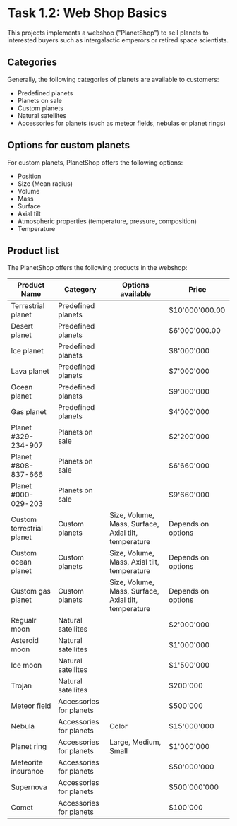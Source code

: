 # Task 1.2: Web Shop Basics

This projects implements a webshop ("PlanetShop") to sell planets to interested buyers such as intergalactic emperors or retired space scientists.

## Categories
Generally, the following categories of planets are available to customers:
* Predefined planets
* Planets on sale
* Custom planets
* Natural satellites
* Accessories for planets (such as meteor fields, nebulas or planet rings)

## Options for custom planets
For custom planets, PlanetShop offers the following options:
* Position
* Size (Mean radius)
* Volume
* Mass
* Surface
* Axial tilt
* Atmospheric properties (temperature, pressure, composition)
* Temperature

## Product list
The PlanetShop offers the following products in the webshop:

Product Name | Category | Options available | Price
--- | --- | --- | ---
Terrestrial planet | Predefined planets | | $10'000'000.00
Desert planet | Predefined planets | | $6'000'000.00
Ice planet | Predefined planets | | $8'000'000
Lava planet | Predefined planets | | $7'000'000
Ocean planet | Predefined planets | | $9'000'000
Gas planet | Predefined planets | | $4'000'000
Planet #329-234-907 | Planets on sale | | $2'200'000
Planet #808-837-666 | Planets on sale | | $6'660'000
Planet #000-029-203 | Planets on sale | | $9'660'000
Custom terrestrial planet | Custom planets | Size, Volume, Mass, Surface, Axial tilt, temperature | Depends on options
Custom ocean planet | Custom planets | Size, Volume, Mass, Axial tilt, temperature | Depends on options
Custom gas planet | Custom planets | Size, Volume, Mass, Surface, Axial tilt, temperature | Depends on options
Regualr moon | Natural satellites | | $2'000'000
Asteroid moon | Natural satellites | | $1'000'000
Ice moon | Natural satellites | | $1'500'000
Trojan| Natural satellites | | $200'000
Meteor field | Accessories for planets | | $500'000
Nebula | Accessories for planets | Color | $15'000'000
Planet ring | Accessories for planets | Large, Medium, Small | $1'000'000
Meteorite insurance | Accessories for planets |  | $50'000'000
Supernova | Accessories for planets |  | $500'000'000
Comet | Accessories for planets |  | $100'000
